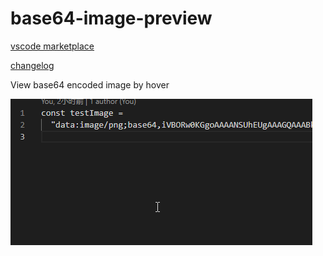 # base64-image-preview

[vscode marketplace](https://marketplace.visualstudio.com/items?itemName=nate-scarlet.base64-image-preview)

[changelog](https://github.com/NateScarlet/base64-image-preview/blob/master/CHANGELOG.md)

View base64 encoded image by hover

![demo.gif](./demo.gif)

